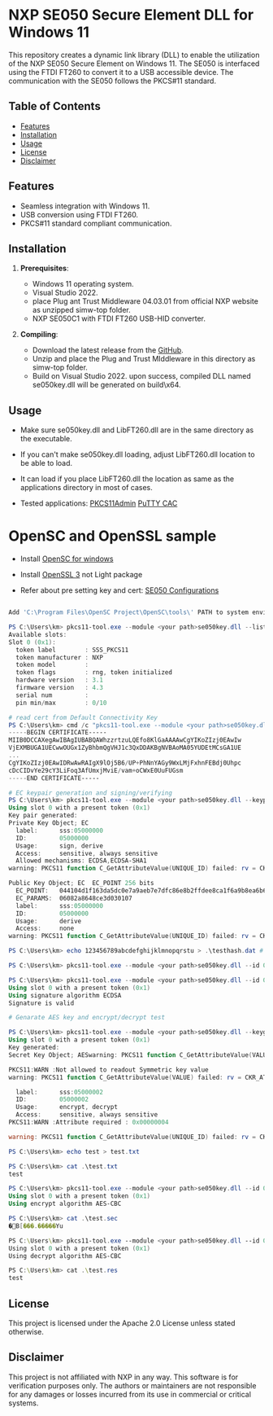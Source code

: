 # NXP SE050 Secure Element DLL for Windows 11

This repository creates a dynamic link library (DLL) to enable the utilization of the NXP SE050 Secure Element on Windows 11. The SE050 is interfaced using the FTDI FT260 to convert it to a USB accessible device. The communication with the SE050 follows the PKCS#11 standard.

## Table of Contents
- [Features](#features)
- [Installation](#installation)
- [Usage](#usage)
- [License](#license)
- [Disclaimer](#disclaimer)

## Features

- Seamless integration with Windows 11.
- USB conversion using FTDI FT260.
- PKCS#11 standard compliant communication.

## Installation

1. **Prerequisites**:
    - Windows 11 operating system.
    - Visual Studio 2022.
    - place Plug ant Trust Middleware 04.03.01 from official NXP website as unzipped simw-top folder.
    - NXP SE050C1 with FTDI FT260 USB-HID converter.

2. **Compiling**:
    - Download the latest release from the [GitHub](https://github.com/kmwebnet/se050-windows-pkcs11-lib).
    - Unzip and place the Plug and Trust MIddleware in this directory as simw-top folder.
    - Build on Visual Studio 2022. upon success, compiled DLL named se050key.dll will be generated on build\x64.
    
## Usage

- Make sure se050key.dll and LibFT260.dll are in the same directory as the executable.
- If you can't make se050key.dll loading, adjust LibFT260.dll location to be able to load. 
- It can load if you place LibFT260.dll the location as same as the applications directory in most of cases.

- Tested applications: 
  [PKCS11Admin](https://www.pkcs11admin.net)
  [PuTTY CAC](https://github.com/NoMoreFood/putty-cac/releases)

# OpenSC and OpenSSL sample
- Install [OpenSC for windows](github.com/OpenSC/OpenSC/releases/tag/0.23.0) 
- Install [OpenSSL 3](https://slproweb.com/products/Win32OpenSSL.html) not Light package

- Refer about pre setting key and cert: [SE050 Configurations](https://www.nxp.jp/docs/en/application-note/AN12436.pdf)

```powershell

Add 'C:\Program Files\OpenSC Project\OpenSC\tools\' PATH to system environment variable.

PS C:\Users\km> pkcs11-tool.exe --module <your path>se050key.dll --list-slots
Available slots:
Slot 0 (0x1):
  token label        : SSS_PKCS11
  token manufacturer : NXP
  token model        :
  token flags        : rng, token initialized
  hardware version   : 3.1
  firmware version   : 4.3
  serial num         :
  pin min/max        : 0/10

# read cert from Default Connectivity Key
PS C:\Users\km> cmd /c "pkcs11-tool.exe --module <your path>se050key.dll --id 010000F0 --read-object --type cert --slot 1 | openssl x509 -inform DER"
-----BEGIN CERTIFICATE-----
MIIB0DCCAXegAwIBAgIUBABQAWhzzrtzuLQEfo8KlGaAAAAwCgYIKoZIzj0EAwIw
VjEXMBUGA1UECwwOUGx1ZyBhbmQgVHJ1c3QxDDAKBgNVBAoMA05YUDEtMCsGA1UE
...
CgYIKoZIzj0EAwIDRwAwRAIgX9lOj5B6/UP+PhNnYAGy9WxLMjFxhnFEBdj0Uhpc
cDcCIDvYe29cY3LiFoq3AfUmxjMviE/vam+oCWxE0UuFUGsm
-----END CERTIFICATE-----

# EC keypair generation and signing/verifying
PS C:\Users\km> pkcs11-tool.exe --module <your path>se050key.dll --keypairgen --id 05000000 --key-type EC:secp256r1
Using slot 0 with a present token (0x1)
Key pair generated:
Private Key Object; EC
  label:      sss:05000000
  ID:         05000000
  Usage:      sign, derive
  Access:     sensitive, always sensitive
  Allowed mechanisms: ECDSA,ECDSA-SHA1
warning: PKCS11 function C_GetAttributeValue(UNIQUE_ID) failed: rv = CKR_ATTRIBUTE_SENSITIVE (0x11)

Public Key Object; EC  EC_POINT 256 bits
  EC_POINT:   044104d1f163da5dc0e7a9aeb7e7dfc86e8b2ffdee8ca1f6a9b8ea6b611ab85b19cf79ee1e42f907fb8d3036daa68bc8377cd2d8c5b4583c28d4535a37407ace02958e
  EC_PARAMS:  06082a8648ce3d030107
  label:      sss:05000000
  ID:         05000000
  Usage:      derive
  Access:     none
warning: PKCS11 function C_GetAttributeValue(UNIQUE_ID) failed: rv = CKR_ATTRIBUTE_SENSITIVE (0x11)

PS C:\Users\km> echo 123456789abcdefghijklmnopqrstu > .\testhash.dat # 32byte test data

PS C:\Users\km> pkcs11-tool.exe --module <your path>se050key.dll --id 05000000 --sign --mechanism ECDSA -i .\testhash.dat -o test.sig

PS C:\Users\km> pkcs11-tool.exe --module <your path>se050key.dll --id 05000000 --verify --mechanism ECDSA -i .\testhash.dat --signature-file test.sig
Using slot 0 with a present token (0x1)
Using signature algorithm ECDSA
Signature is valid

# Genarate AES key and encrypt/decrypt test

PS C:\Users\km> pkcs11-tool.exe --module <your path>se050key.dll --keygen --key-type AES:256 --label "sss:05000002"
Using slot 0 with a present token (0x1)
Key generated:
Secret Key Object; AESwarning: PKCS11 function C_GetAttributeValue(VALUE_LEN) failed: rv = CKR_BUFFER_TOO_SMALL (0x150)

PKCS11:WARN :Not allowed to readout Symmetric key value
warning: PKCS11 function C_GetAttributeValue(VALUE) failed: rv = CKR_ATTRIBUTE_SENSITIVE (0x11)

  label:      sss:05000002
  ID:         05000002
  Usage:      encrypt, decrypt
  Access:     sensitive, always sensitive
PKCS11:WARN :Attribute required : 0x00000004

warning: PKCS11 function C_GetAttributeValue(UNIQUE_ID) failed: rv = CKR_ATTRIBUTE_SENSITIVE (0x11)

PS C:\Users\km> echo test > test.txt

PS C:\Users\km> cat .\test.txt
test

PS C:\Users\km> pkcs11-tool.exe --module <your path>se050key.dll --id 05000002 --encrypt --mechanism AES-CBC --input-file test.txt --output-file test.sec
Using slot 0 with a present token (0x1)
Using encrypt algorithm AES-CBC

PS C:\Users\km> cat .\test.sec
�B[���.�����Yu

PS C:\Users\km> pkcs11-tool.exe --module <your path>se050key.dll --id 05000002 --decrypt --mechanism AES-CBC --input-file test.sec --output-file test.res
Using slot 0 with a present token (0x1)
Using decrypt algorithm AES-CBC

PS C:\Users\km> cat .\test.res
test

```

## License
This project is licensed under the Apache 2.0 License unless stated otherwise.

## Disclaimer
This project is not affiliated with NXP in any way.
This software is for verification purposes only. 
The authors or maintainers are not responsible for any damages or losses incurred from its use in commercial or critical systems.
